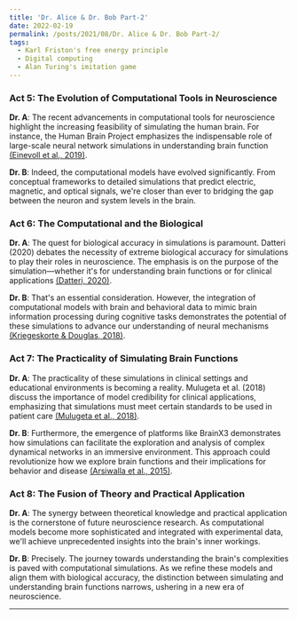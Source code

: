 ```yaml
---
title: 'Dr. Alice & Dr. Bob Part-2'
date: 2022-02-19
permalink: /posts/2021/08/Dr. Alice & Dr. Bob Part-2/
tags:
  - Karl Friston's free energy principle
  - Digital computing
  - Alan Turing's imitation game
---
```


### Act 5: The Evolution of Computational Tools in Neuroscience

**Dr. A**: The recent advancements in computational tools for neuroscience highlight the increasing feasibility of simulating the human brain. For instance, the Human Brain Project emphasizes the indispensable role of large-scale neural network simulations in understanding brain function [(Einevoll et al., 2019)](https://consensus.app/papers/scientific-case-brain-simulations-einevoll/14414a559bc15818ab6704ec988dda3e/?utm_source=chatgpt).

**Dr. B**: Indeed, the computational models have evolved significantly. From conceptual frameworks to detailed simulations that predict electric, magnetic, and optical signals, we're closer than ever to bridging the gap between the neuron and system levels in the brain.

### Act 6: The Computational and the Biological

**Dr. A**: The quest for biological accuracy in simulations is paramount. Datteri (2020) debates the necessity of extreme biological accuracy for simulations to play their roles in neuroscience. The emphasis is on the purpose of the simulation—whether it's for understanding brain functions or for clinical applications [(Datteri, 2020)](https://consensus.app/papers/accuracy-brain-simulations-datteri/099a7371762b5ab28f9c256237cbb951/?utm_source=chatgpt).

**Dr. B**: That's an essential consideration. However, the integration of computational models with brain and behavioral data to mimic brain information processing during cognitive tasks demonstrates the potential of these simulations to advance our understanding of neural mechanisms [(Kriegeskorte & Douglas, 2018)](https://consensus.app/papers/neuroscience-kriegeskorte/61cc5980065655d9a997003faa3b454a/?utm_source=chatgpt).

### Act 7: The Practicality of Simulating Brain Functions

**Dr. A**: The practicality of these simulations in clinical settings and educational environments is becoming a reality. Mulugeta et al. (2018) discuss the importance of model credibility for clinical applications, emphasizing that simulations must meet certain standards to be used in patient care [(Mulugeta et al., 2018)](https://consensus.app/papers/credibility-replicability-reproducibility-simulation-mulugeta/e02919ec16585e3fa12b1431fff4bec1/?utm_source=chatgpt).

**Dr. B**: Furthermore, the emergence of platforms like BrainX3 demonstrates how simulations can facilitate the exploration and analysis of complex dynamical networks in an immersive environment. This approach could revolutionize how we explore brain functions and their implications for behavior and disease [(Arsiwalla et al., 2015)](https://consensus.app/papers/network-dynamics-brainx3-simulation-human-brain-network-arsiwalla/bc223c443391516aa46d0bae018e8b7d/?utm_source=chatgpt).

### Act 8: The Fusion of Theory and Practical Application

**Dr. A**: The synergy between theoretical knowledge and practical application is the cornerstone of future neuroscience research. As computational models become more sophisticated and integrated with experimental data, we'll achieve unprecedented insights into the brain's inner workings.

**Dr. B**: Precisely. The journey towards understanding the brain's complexities is paved with computational simulations. As we refine these models and align them with biological accuracy, the distinction between simulating and understanding brain functions narrows, ushering in a new era of neuroscience.

---
